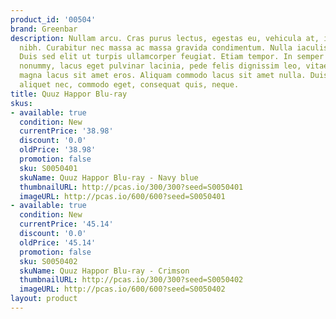 ```yaml
---
product_id: '00504'
brand: Greenbar
description: Nullam arcu. Cras purus lectus, egestas eu, vehicula at, imperdiet sed,
  nibh. Curabitur nec massa ac massa gravida condimentum. Nulla iaculis egestas magna.
  Duis sed elit ut turpis ullamcorper feugiat. Etiam tempor. In semper bibendum libero.Proin
  nonummy, lacus eget pulvinar lacinia, pede felis dignissim leo, vitae tristique
  magna lacus sit amet eros. Aliquam commodo lacus sit amet nulla. Duis sapien sem,
  aliquet nec, commodo eget, consequat quis, neque.
title: Quuz Happor Blu-ray
skus:
- available: true
  condition: New
  currentPrice: '38.98'
  discount: '0.0'
  oldPrice: '38.98'
  promotion: false
  sku: S0050401
  skuName: Quuz Happor Blu-ray - Navy blue
  thumbnailURL: http://pcas.io/300/300?seed=S0050401
  imageURL: http://pcas.io/600/600?seed=S0050401
- available: true
  condition: New
  currentPrice: '45.14'
  discount: '0.0'
  oldPrice: '45.14'
  promotion: false
  sku: S0050402
  skuName: Quuz Happor Blu-ray - Crimson
  thumbnailURL: http://pcas.io/300/300?seed=S0050402
  imageURL: http://pcas.io/600/600?seed=S0050402
layout: product
---
```

